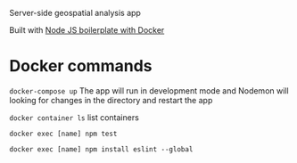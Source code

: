 Server-side geospatial analysis app

Built with [Node JS boilerplate with Docker](https://github.com/gmoralesc/node-basic-boilerplate-docker)

# Docker commands
`docker-compose up`  The app will run in development mode and Nodemon will looking for changes in the directory and restart the app

`docker container ls` list containers

`docker exec [name] npm test`

`docker exec [name] npm install eslint --global`
